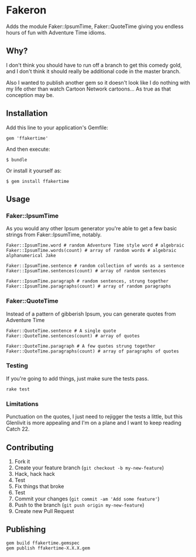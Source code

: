# Fakeron

Adds the module Faker::IpsumTime, Faker::QuoteTime giving you endless hours of fun with Adventure Time idioms.

## Why?

I don't think you should have to run off a branch to get this comedy gold, and I don't think it should really be additional code in the master branch.

Also I wanted to publish another gem so it doesn't look like I do nothing with my life other than watch Cartoon Network cartoons... As true as that conception may be.

## Installation

Add this line to your application's Gemfile:

    gem 'ffakertime'

And then execute:

    $ bundle

Or install it yourself as:

    $ gem install ffakertime

## Usage

### Faker::IpsumTime

As you would any other Ipsum generator you're able to get a few basic strings from Faker::IpsumTime, notably.

    Faker::IpsumTime.word # random Adventure Time style word # algebraic
    Faker::IpsumTime.words(count) # array of random words # algebraic alphanumerical Jake

    Faker::IpsumTime.sentence # random collection of words as a sentence
    Faker::IpsumTime.sentences(count) # array of random sentences

    Faker::IpsumTime.paragraph # random sentences, strung together
    Faker::IpsumTime.paragraphs(count) # array of random paragraphs

### Faker::QuoteTime

Instead of a pattern of gibberish Ipsum, you can generate quotes from Adventure Time

    Faker::QuoteTime.sentence # A single quote
    Faker::QuoteTime.sentences(count) # array of quotes

    Faker::QuoteTime.paragraph # A few quotes strung together
    Faker::QuoteTime.paragraphs(count) # array of paragraphs of quotes

### Testing

If you're going to add things, just make sure the tests pass.

    rake test

### Limitations

Punctuation on the quotes, I just need to rejigger the tests a little, but this Glenlivit is more appealing and I'm on a plane and I want to keep reading Catch 22.

## Contributing

1. Fork it
2. Create your feature branch (`git checkout -b my-new-feature`)
3. Hack, hack hack
4. Test
5. Fix things that broke
6. Test
7. Commit your changes (`git commit -am 'Add some feature'`)
8. Push to the branch (`git push origin my-new-feature`)
9. Create new Pull Request

## Publishing

```
gem build ffakertime.gemspec
gem publish ffakertime-X.X.X.gem
```
